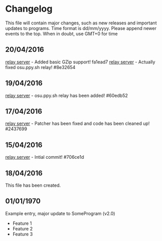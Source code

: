 # Changelog
This file will contain major changes, such as new releases and important updates to programs.
Time format is dd/mm/yyyy. Please append newer events to the top. When in doubt, use GMT+0 for time

## 20/04/2016
[relay server](https://github.com/The-Aquila-Network-Community/osu-relay-server) - Added basic GZip support! fa1ead7
[relay server](https://github.com/The-Aquila-Network-Community/osu-relay-server) - Actually fixed osu.ppy.sh relay! #8e32654

## 19/04/2016
[relay server](https://github.com/The-Aquila-Network-Community/osu-relay-server) - osu.ppy.sh relay has been added! #60edb52

## 17/04/2016
[relay server](https://github.com/The-Aquila-Network-Community/osu-relay-server) - Patcher has been fixed and code has been cleaned up! #2437699

## 15/04/2016
[relay server](https://github.com/The-Aquila-Network-Community/osu-relay-server) - Intial commit! #706ce1d

## 18/04/2016
This file has been created.

## 01/01/1970
Example entry, major update to SomeProgram (v2.0)
* Feature 1
* Feature 2
* Feature 3
